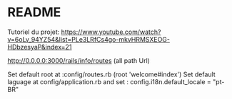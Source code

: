 # README

Tutoriel du projet: https://www.youtube.com/watch?v=6oLv_94YZ54&list=PLe3LRfCs4go-mkvHRMSXEOG-HDbzesyaP&index=21

http://0.0.0.0:3000/rails/info/routes (all path Url)

Set default root at :config/routes.rb (root 'welcome#index')
Set default laguage at config/application.rb and set : config.i18n.default_locale = "pt-BR"